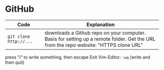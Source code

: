 # GitHub

| Code | Explanation |
| --- | --- |
| `git clone http://...` | downloads a Github repo on your computer. Basis for setting up a remote folder. Get the URL from the repo website: "HTTPS clone URL" |


press "i" to write something,
then escape
Exit Vim-Editor: ``:wq`` (write and then quit)


